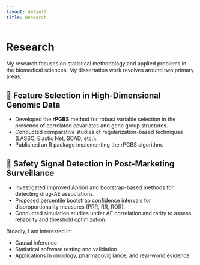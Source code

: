 ```yaml
---
layout: default
title: Research
---
```


# Research

My research focuses on statistical methodology and applied problems in the biomedical sciences. My dissertation work revolves around two primary areas:

## 📌 Feature Selection in High-Dimensional Genomic Data

- Developed the **rPGBS** method for robust variable selection in the presence of correlated covariates and gene group structures.
- Conducted comparative studies of regularization-based techniques (LASSO, Elastic Net, SCAD, etc.).
- Published an R package implementing the rPGBS algorithm.

## 📌 Safety Signal Detection in Post-Marketing Surveillance

- Investigated improved Apriori and bootstrap-based methods for detecting drug-AE associations.
- Proposed percentile bootstrap confidence intervals for disproportionality measures (PRR, RR, ROR).
- Conducted simulation studies under AE correlation and rarity to assess reliability and threshold optimization.

Broadly, I am interested in:

- Causal inference
- Statistical software testing and validation
- Applications in oncology, pharmacovigilance, and real-world evidence
